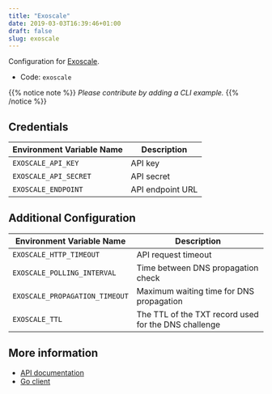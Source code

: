 ```yaml
---
title: "Exoscale"
date: 2019-03-03T16:39:46+01:00
draft: false
slug: exoscale
---
```


<!-- THIS DOCUMENTATION IS AUTO-GENERATED. PLEASE DO NOT EDIT. -->
<!-- providers/dns/exoscale/exoscale.toml -->
<!-- THIS DOCUMENTATION IS AUTO-GENERATED. PLEASE DO NOT EDIT. -->


Configuration for [Exoscale](https://www.exoscale.com/).


<!--more-->

- Code: `exoscale`

{{% notice note %}}
_Please contribute by adding a CLI example._
{{% /notice %}}




## Credentials

| Environment Variable Name | Description |
|-----------------------|-------------|
| `EXOSCALE_API_KEY` | API key |
| `EXOSCALE_API_SECRET` | API secret |
| `EXOSCALE_ENDPOINT` | API endpoint URL |


## Additional Configuration

| Environment Variable Name | Description |
|--------------------------------|-------------|
| `EXOSCALE_HTTP_TIMEOUT` | API request timeout |
| `EXOSCALE_POLLING_INTERVAL` | Time between DNS propagation check |
| `EXOSCALE_PROPAGATION_TIMEOUT` | Maximum waiting time for DNS propagation |
| `EXOSCALE_TTL` | The TTL of the TXT record used for the DNS challenge |




## More information

- [API documentation](https://community.exoscale.com/documentation/dns/api/)
- [Go client](https://github.com/exoscale/egoscale)

<!-- THIS DOCUMENTATION IS AUTO-GENERATED. PLEASE DO NOT EDIT. -->
<!-- providers/dns/exoscale/exoscale.toml -->
<!-- THIS DOCUMENTATION IS AUTO-GENERATED. PLEASE DO NOT EDIT. -->
